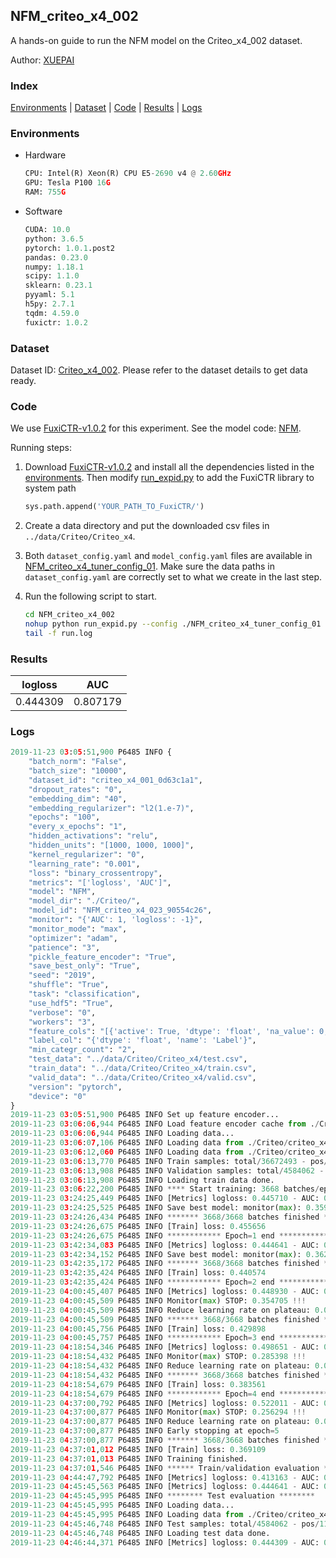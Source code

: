 ## NFM_criteo_x4_002

A hands-on guide to run the NFM model on the Criteo_x4_002 dataset.

Author: [XUEPAI](https://github.com/xue-pai)

### Index
[Environments](#Environments) | [Dataset](#Dataset) | [Code](#Code) | [Results](#Results) | [Logs](#Logs)

### Environments
+ Hardware

  ```python
  CPU: Intel(R) Xeon(R) CPU E5-2690 v4 @ 2.60GHz
  GPU: Tesla P100 16G
  RAM: 755G

  ```

+ Software

  ```python
  CUDA: 10.0
  python: 3.6.5
  pytorch: 1.0.1.post2
  pandas: 0.23.0
  numpy: 1.18.1
  scipy: 1.1.0
  sklearn: 0.23.1
  pyyaml: 5.1
  h5py: 2.7.1
  tqdm: 4.59.0
  fuxictr: 1.0.2
  ```

### Dataset
Dataset ID: [Criteo_x4_002](https://github.com/openbenchmark/BARS/blob/master/ctr_prediction/datasets/Criteo/README.md#Criteo_x4_002). Please refer to the dataset details to get data ready.

### Code

We use [FuxiCTR-v1.0.2](https://github.com/xue-pai/FuxiCTR/tree/v1.0.2) for this experiment. See the model code: [NFM](https://github.com/xue-pai/FuxiCTR/blob/v1.0.2/fuxictr/pytorch/models/NFM.py).

Running steps:

1. Download [FuxiCTR-v1.0.2](https://github.com/xue-pai/FuxiCTR/archive/refs/tags/v1.0.2.zip) and install all the dependencies listed in the [environments](#environments). Then modify [run_expid.py](./run_expid.py#L5) to add the FuxiCTR library to system path
    
    ```python
    sys.path.append('YOUR_PATH_TO_FuxiCTR/')
    ```

2. Create a data directory and put the downloaded csv files in `../data/Criteo/Criteo_x4`.

3. Both `dataset_config.yaml` and `model_config.yaml` files are available in [NFM_criteo_x4_tuner_config_01](./NFM_criteo_x4_tuner_config_01). Make sure the data paths in `dataset_config.yaml` are correctly set to what we create in the last step.

4. Run the following script to start.

    ```bash
    cd NFM_criteo_x4_002
    nohup python run_expid.py --config ./NFM_criteo_x4_tuner_config_01 --expid NFM_criteo_x4_023_54434d6e --gpu 0 > run.log &
    tail -f run.log
    ```

### Results

| logloss | AUC  |
|:--------------------:|:--------------------:|
| 0.444309 | 0.807179  |


### Logs
```python
2019-11-23 03:05:51,900 P6485 INFO {
    "batch_norm": "False",
    "batch_size": "10000",
    "dataset_id": "criteo_x4_001_0d63c1a1",
    "dropout_rates": "0",
    "embedding_dim": "40",
    "embedding_regularizer": "l2(1.e-7)",
    "epochs": "100",
    "every_x_epochs": "1",
    "hidden_activations": "relu",
    "hidden_units": "[1000, 1000, 1000]",
    "kernel_regularizer": "0",
    "learning_rate": "0.001",
    "loss": "binary_crossentropy",
    "metrics": "['logloss', 'AUC']",
    "model": "NFM",
    "model_dir": "./Criteo/",
    "model_id": "NFM_criteo_x4_023_90554c26",
    "monitor": "{'AUC': 1, 'logloss': -1}",
    "monitor_mode": "max",
    "optimizer": "adam",
    "patience": "3",
    "pickle_feature_encoder": "True",
    "save_best_only": "True",
    "seed": "2019",
    "shuffle": "True",
    "task": "classification",
    "use_hdf5": "True",
    "verbose": "0",
    "workers": "3",
    "feature_cols": "[{'active': True, 'dtype': 'float', 'na_value': 0, 'name': ['I1', 'I2', 'I3', 'I4', 'I5', 'I6', 'I7', 'I8', 'I9', 'I10', 'I11', 'I12', 'I13'], 'preprocess': 'convert_to_bucket', 'type': 'categorical'}, {'active': True, 'dtype': 'str', 'na_value': '', 'name': ['C1', 'C2', 'C3', 'C4', 'C5', 'C6', 'C7', 'C8', 'C9', 'C10', 'C11', 'C12', 'C13', 'C14', 'C15', 'C16', 'C17', 'C18', 'C19', 'C20', 'C21', 'C22', 'C23', 'C24', 'C25', 'C26'], 'type': 'categorical'}]",
    "label_col": "{'dtype': 'float', 'name': 'Label'}",
    "min_categr_count": "2",
    "test_data": "../data/Criteo/Criteo_x4/test.csv",
    "train_data": "../data/Criteo/Criteo_x4/train.csv",
    "valid_data": "../data/Criteo/Criteo_x4/valid.csv",
    "version": "pytorch",
    "device": "0"
}
2019-11-23 03:05:51,900 P6485 INFO Set up feature encoder...
2019-11-23 03:06:06,944 P6485 INFO Load feature encoder cache from ./Criteo/criteo_x4_001_0d63c1a1/feature_encoder.pkl
2019-11-23 03:06:06,944 P6485 INFO Loading data...
2019-11-23 03:06:07,106 P6485 INFO Loading data from ./Criteo/criteo_x4_001_0d63c1a1/train.hdf5
2019-11-23 03:06:12,060 P6485 INFO Loading data from ./Criteo/criteo_x4_001_0d63c1a1/valid.hdf5
2019-11-23 03:06:13,770 P6485 INFO Train samples: total/36672493 - pos/9396350 - neg/27276143 - ratio/25.62%
2019-11-23 03:06:13,908 P6485 INFO Validation samples: total/4584062 - pos/1174544 - neg/3409518 - ratio/25.62%
2019-11-23 03:06:13,908 P6485 INFO Loading train data done.
2019-11-23 03:06:22,200 P6485 INFO **** Start training: 3668 batches/epoch ****
2019-11-23 03:24:25,449 P6485 INFO [Metrics] logloss: 0.445710 - AUC: 0.805459
2019-11-23 03:24:25,525 P6485 INFO Save best model: monitor(max): 0.359750
2019-11-23 03:24:26,434 P6485 INFO ******* 3668/3668 batches finished *******
2019-11-23 03:24:26,675 P6485 INFO [Train] loss: 0.455656
2019-11-23 03:24:26,675 P6485 INFO ************ Epoch=1 end ************
2019-11-23 03:42:34,083 P6485 INFO [Metrics] logloss: 0.444641 - AUC: 0.806734
2019-11-23 03:42:34,152 P6485 INFO Save best model: monitor(max): 0.362094
2019-11-23 03:42:35,172 P6485 INFO ******* 3668/3668 batches finished *******
2019-11-23 03:42:35,424 P6485 INFO [Train] loss: 0.440574
2019-11-23 03:42:35,424 P6485 INFO ************ Epoch=2 end ************
2019-11-23 04:00:45,407 P6485 INFO [Metrics] logloss: 0.448930 - AUC: 0.803635
2019-11-23 04:00:45,509 P6485 INFO Monitor(max) STOP: 0.354705 !!!
2019-11-23 04:00:45,509 P6485 INFO Reduce learning rate on plateau: 0.000100
2019-11-23 04:00:45,509 P6485 INFO ******* 3668/3668 batches finished *******
2019-11-23 04:00:45,756 P6485 INFO [Train] loss: 0.429898
2019-11-23 04:00:45,757 P6485 INFO ************ Epoch=3 end ************
2019-11-23 04:18:54,346 P6485 INFO [Metrics] logloss: 0.498651 - AUC: 0.784049
2019-11-23 04:18:54,432 P6485 INFO Monitor(max) STOP: 0.285398 !!!
2019-11-23 04:18:54,432 P6485 INFO Reduce learning rate on plateau: 0.000010
2019-11-23 04:18:54,432 P6485 INFO ******* 3668/3668 batches finished *******
2019-11-23 04:18:54,679 P6485 INFO [Train] loss: 0.383561
2019-11-23 04:18:54,679 P6485 INFO ************ Epoch=4 end ************
2019-11-23 04:37:00,792 P6485 INFO [Metrics] logloss: 0.522011 - AUC: 0.778305
2019-11-23 04:37:00,877 P6485 INFO Monitor(max) STOP: 0.256294 !!!
2019-11-23 04:37:00,877 P6485 INFO Reduce learning rate on plateau: 0.000001
2019-11-23 04:37:00,877 P6485 INFO Early stopping at epoch=5
2019-11-23 04:37:00,877 P6485 INFO ******* 3668/3668 batches finished *******
2019-11-23 04:37:01,012 P6485 INFO [Train] loss: 0.369109
2019-11-23 04:37:01,013 P6485 INFO Training finished.
2019-11-23 04:37:01,546 P6485 INFO ****** Train/validation evaluation ******
2019-11-23 04:44:47,792 P6485 INFO [Metrics] logloss: 0.413163 - AUC: 0.840492
2019-11-23 04:45:45,563 P6485 INFO [Metrics] logloss: 0.444641 - AUC: 0.806734
2019-11-23 04:45:45,995 P6485 INFO ******** Test evaluation ********
2019-11-23 04:45:45,995 P6485 INFO Loading data...
2019-11-23 04:45:45,995 P6485 INFO Loading data from ./Criteo/criteo_x4_001_0d63c1a1/test.hdf5
2019-11-23 04:45:46,748 P6485 INFO Test samples: total/4584062 - pos/1174544 - neg/3409518 - ratio/25.62%
2019-11-23 04:45:46,748 P6485 INFO Loading test data done.
2019-11-23 04:46:44,371 P6485 INFO [Metrics] logloss: 0.444309 - AUC: 0.807179

```
